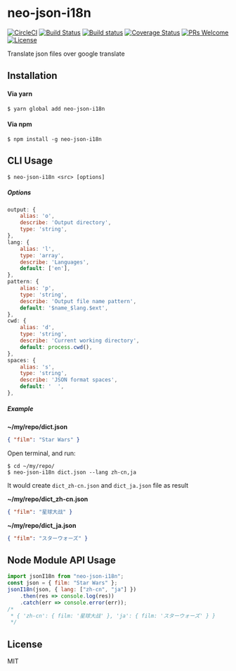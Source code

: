 # neo-json-i18n

[![CircleCI](https://circleci.com/gh/Cap32/neo-json-i18n.svg?style=shield)](https://circleci.com/gh/Cap32/neo-json-i18n)
[![Build Status](https://travis-ci.org/Cap32/neo-json-i18n.svg?branch=master)](https://travis-ci.org/Cap32/neo-json-i18n)
[![Build status](https://ci.appveyor.com/api/projects/status/itq4dp7186526wcl?svg=true)](https://ci.appveyor.com/project/Cap32/neo-json-i18n)
[![Coverage Status](https://coveralls.io/repos/github/Cap32/neo-json-i18n/badge.svg?branch=master)](https://coveralls.io/github/Cap32/neo-json-i18n?branch=master)
[![PRs Welcome](https://img.shields.io/badge/PRs-welcome-brightgreen.svg)](http://makeapullrequest.com)
[![License](https://img.shields.io/badge/license-MIT_License-blue.svg?style=flat)](https://github.com/Cap32/neo-json-i18n/blob/master/LICENSE.md)

Translate json files over google translate

## Installation

#### Via yarn

```shell
$ yarn global add neo-json-i18n
```

#### Via npm

```shell
$ npm install -g neo-json-i18n
```

## CLI Usage

```shell
$ neo-json-i18n <src> [options]
```

##### Options

```js
output: {
    alias: 'o',
    describe: 'Output directory',
    type: 'string',
},
lang: {
    alias: 'l',
    type: 'array',
    describe: 'Languages',
    default: ['en'],
},
pattern: {
    alias: 'p',
    type: 'string',
    describe: 'Output file name pattern',
    default: '$name_$lang.$ext',
},
cwd: {
    alias: 'd',
    type: 'string',
    describe: 'Current working directory',
    default: process.cwd(),
},
spaces: {
    alias: 's',
    type: 'string',
    describe: 'JSON format spaces',
    default: '  ',
},
```

##### Example

**~/my/repo/dict.json**

```json
{ "film": "Star Wars" }
```

Open terminal, and run:

```shell
$ cd ~/my/repo/
$ neo-json-i18n dict.json --lang zh-cn,ja
```

It would create `dict_zh-cn.json` and `dict_ja.json` file as result

**~/my/repo/dict_zh-cn.json**

```json
{ "film": "星球大战" }
```

**~/my/repo/dict_ja.json**

```json
{ "film": "スターウォーズ" }
```

## Node Module API Usage

```js
import jsonI18n from "neo-json-i18n";
const json = { film: "Star Wars" };
jsonI18n(json, { lang: ["zh-cn", "ja"] })
    .then(res => console.log(res))
    .catch(err => console.error(err));
/*
 * { 'zh-cn': { film: '星球大战' }, 'ja': { film: 'スターウォーズ' } }
 */
```

## License

MIT
